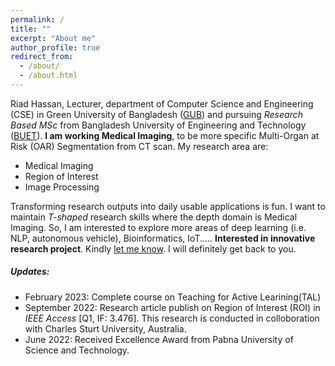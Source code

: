 ```yaml
---
permalink: /
title: ""
excerpt: "About me"
author_profile: true
redirect_from: 
  - /about/
  - /about.html
---
```

Riad Hassan, Lecturer, department of Computer Science and Engineering (CSE) in Green University of Bangladesh ([GUB](https://green.edu.bd/faculty-profile/dept-of-cse/md-riad-hassan/)) and pursuing *Research Based MSc* from Bangladesh University of Engineering and Technology ([BUET](https://www.buet.ac.bd/)). **I am working Medical Imaging**, to be more specific Multi-Organ at Risk (OAR) Segmentation from CT scan. My research area are:
* Medical Imaging
* Region of Interest
* Image Processing

Transforming research outputs into daily usable applications is fun. I want to maintain *T-shaped* research skills where the depth domain is Medical Imaging. So, I am interested to explore more areas of deep learning (i.e. NLP, autonomous vehicle), Bioinformatics, IoT..... **Interested in innovative research project**. Kindly [let me know](mailto:riad_hassan@outlook.com). I will definitely get back to you.

##### Updates:
- February 2023: Complete course on Teaching for Active Learining(TAL)
- September 2022: Research article publish on Region of Interest (ROI) in *IEEE Access* [Q1, IF: 3.476]. This research is conducted in colloboration with Charles Sturt University, Australia.
- June 2022: Received Excellence Award from Pabna University of Science and Technology.